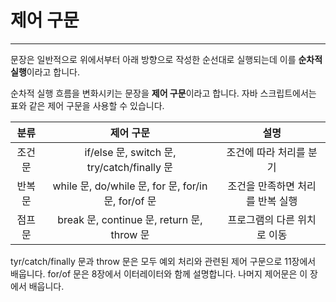 # 제어 구문

---

문장은 일반적으로 위에서부터 아래 방향으로 작성한 순선대로 실행되는데 이를 **순차적 실행**이라고 합니다.

순차적 실행 흐름을 변화시키는 문장을 **제어 구문**이라고 합니다. 자바 스크립트에서는 표와 같은 제어 구문을 사용할 수 있습니다.

|  분류  |                      제어 구문                      |               설명               |
| :----: | :-------------------------------------------------: | :------------------------------: |
| 조건문 |     if/else 문, switch 문, try/catch/finally 문     |     조건에 따라 처리를 분기      |
| 반복문 | while 문, do/while 문, for 문, for/in 문, for/of 문 | 조건을 만족하면 처리를 반복 실행 |
| 점프문 |     break 문, continue 문, return 문, throw 문      |   프로그램의 다른 위치로 이동    |

tyr/catch/finally 문과 throw 문은 모두 예외 처리와 관련된 제어 구문으로 11장에서 배웁니다. for/of 문은 8장에서 이터레이터와 함께 설명합니다. 나머지 제어문은 이 장에서 배웁니다.
